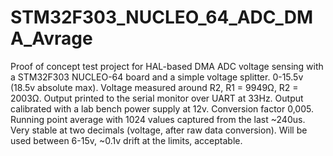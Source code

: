# STM32F303_NUCLEO_64_ADC_DMA_Avrage
Proof of concept test project for HAL-based DMA ADC voltage sensing with a STM32F303 NUCLEO-64 board and a simple voltage splitter. 
0-15.5v (18.5v absolute max). Voltage measured around R2, R1 = 9949Ω, R2 = 2003Ω. Output printed to the serial monitor over UART at  33Hz.
Output calibrated with a lab bench power supply at 12v. Conversion factor 0,005. Running point average with 1024 values captured from the last ~240us.
Very stable at two decimals (voltage, after raw data conversion). Will be used between 6-15v, ~0.1v drift at the limits, acceptable.
